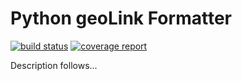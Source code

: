 Python geoLink Formatter
========================

[![build status](https://gitlab.com/gf-bl/python-geolink-formatter/badges/master/build.svg)](https://gitlab.com/gf-bl/python-geolink-formatter/commits/master) [![coverage report](https://gitlab.com/gf-bl/python-geolink-formatter/badges/master/coverage.svg)](https://gitlab.com/gf-bl/python-geolink-formatter/commits/master)

Description follows...